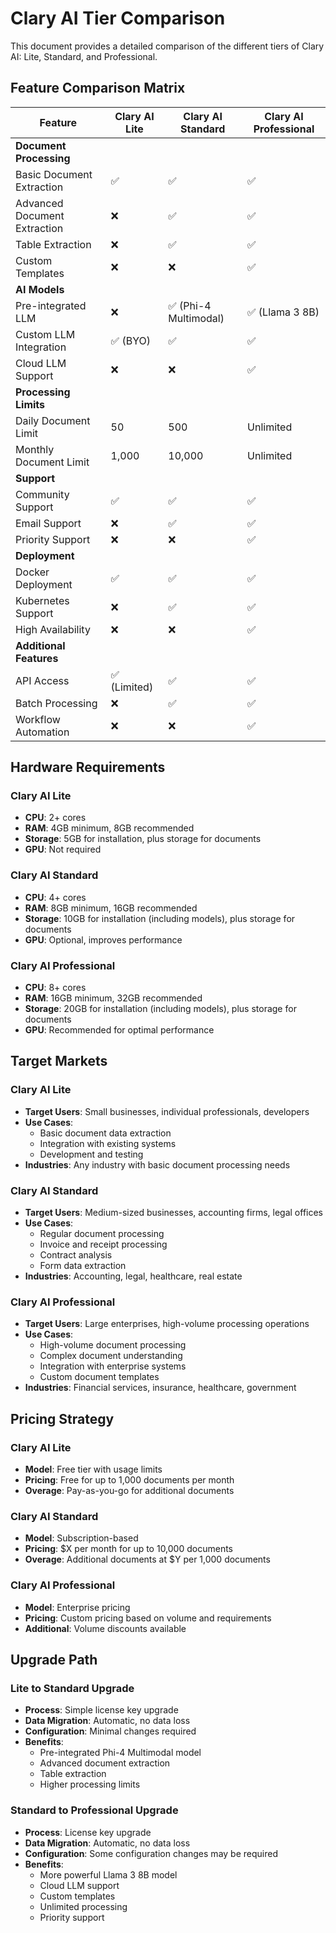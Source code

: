 # Clary AI Tier Comparison

This document provides a detailed comparison of the different tiers of Clary AI: Lite, Standard, and Professional.

## Feature Comparison Matrix

| Feature | Clary AI Lite | Clary AI Standard | Clary AI Professional |
|---------|---------------|-------------------|------------------------|
| **Document Processing** |
| Basic Document Extraction | ✅ | ✅ | ✅ |
| Advanced Document Extraction | ❌ | ✅ | ✅ |
| Table Extraction | ❌ | ✅ | ✅ |
| Custom Templates | ❌ | ❌ | ✅ |
| **AI Models** |
| Pre-integrated LLM | ❌ | ✅ (Phi-4 Multimodal) | ✅ (Llama 3 8B) |
| Custom LLM Integration | ✅ (BYO) | ✅ | ✅ |
| Cloud LLM Support | ❌ | ❌ | ✅ |
| **Processing Limits** |
| Daily Document Limit | 50 | 500 | Unlimited |
| Monthly Document Limit | 1,000 | 10,000 | Unlimited |
| **Support** |
| Community Support | ✅ | ✅ | ✅ |
| Email Support | ❌ | ✅ | ✅ |
| Priority Support | ❌ | ❌ | ✅ |
| **Deployment** |
| Docker Deployment | ✅ | ✅ | ✅ |
| Kubernetes Support | ❌ | ✅ | ✅ |
| High Availability | ❌ | ❌ | ✅ |
| **Additional Features** |
| API Access | ✅ (Limited) | ✅ | ✅ |
| Batch Processing | ❌ | ✅ | ✅ |
| Workflow Automation | ❌ | ❌ | ✅ |

## Hardware Requirements

### Clary AI Lite

- **CPU**: 2+ cores
- **RAM**: 4GB minimum, 8GB recommended
- **Storage**: 5GB for installation, plus storage for documents
- **GPU**: Not required

### Clary AI Standard

- **CPU**: 4+ cores
- **RAM**: 8GB minimum, 16GB recommended
- **Storage**: 10GB for installation (including models), plus storage for documents
- **GPU**: Optional, improves performance

### Clary AI Professional

- **CPU**: 8+ cores
- **RAM**: 16GB minimum, 32GB recommended
- **Storage**: 20GB for installation (including models), plus storage for documents
- **GPU**: Recommended for optimal performance

## Target Markets

### Clary AI Lite

- **Target Users**: Small businesses, individual professionals, developers
- **Use Cases**:
  - Basic document data extraction
  - Integration with existing systems
  - Development and testing
- **Industries**: Any industry with basic document processing needs

### Clary AI Standard

- **Target Users**: Medium-sized businesses, accounting firms, legal offices
- **Use Cases**:
  - Regular document processing
  - Invoice and receipt processing
  - Contract analysis
  - Form data extraction
- **Industries**: Accounting, legal, healthcare, real estate

### Clary AI Professional

- **Target Users**: Large enterprises, high-volume processing operations
- **Use Cases**:
  - High-volume document processing
  - Complex document understanding
  - Integration with enterprise systems
  - Custom document templates
- **Industries**: Financial services, insurance, healthcare, government

## Pricing Strategy

### Clary AI Lite

- **Model**: Free tier with usage limits
- **Pricing**: Free for up to 1,000 documents per month
- **Overage**: Pay-as-you-go for additional documents

### Clary AI Standard

- **Model**: Subscription-based
- **Pricing**: $X per month for up to 10,000 documents
- **Overage**: Additional documents at $Y per 1,000 documents

### Clary AI Professional

- **Model**: Enterprise pricing
- **Pricing**: Custom pricing based on volume and requirements
- **Additional**: Volume discounts available

## Upgrade Path

### Lite to Standard Upgrade

- **Process**: Simple license key upgrade
- **Data Migration**: Automatic, no data loss
- **Configuration**: Minimal changes required
- **Benefits**:
  - Pre-integrated Phi-4 Multimodal model
  - Advanced document extraction
  - Table extraction
  - Higher processing limits

### Standard to Professional Upgrade

- **Process**: License key upgrade
- **Data Migration**: Automatic, no data loss
- **Configuration**: Some configuration changes may be required
- **Benefits**:
  - More powerful Llama 3 8B model
  - Cloud LLM support
  - Custom templates
  - Unlimited processing
  - Priority support
